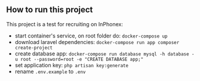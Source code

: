 ## How to run this project

This project is a test for recruiting on InPhonex:

- start container's service, on root folder do: ``docker-compose up``
- download laravel dependencies: ``docker-compose run app composer create-project``
- create database app: ``docker-compose run database mysql -h database -u root --password=root -e "CREATE DATABASE app;"``
- set application key: ``php artisan key:generate``
- rename `.env.example` to `.env`

